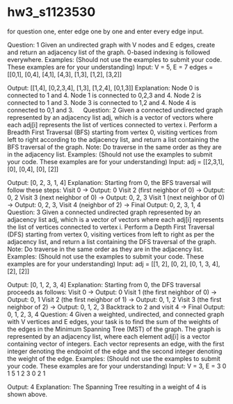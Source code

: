 # hw3_s1123530
for question one, enter edge one by one and enter every edge input.

Question: 1
Given an undirected graph with V nodes and E edges, create and return an adjacency list of the graph. 0-based indexing is followed everywhere.
Examples: (Should not use the examples to submit your code. These examples are for your understanding)
Input:
V = 5, E = 7
edges = [[0,1], [0,4], [4,1], [4,3], [1,3], [1,2], [3,2]]

Output: 
[[1,4], [0,2,3,4], [1,3], [1,2,4], [0,1,3]]
Explanation:
Node 0 is connected to 1 and 4.
Node 1 is connected to 0,2,3 and 4.
Node 2 is connected to 1 and 3.
Node 3 is connected to 1,2 and 4.
Node 4 is connected to 0,1 and 3.
 
Question: 2
Given a connected undirected graph represented by an adjacency list adj, which is a vector of vectors where each adj[i] represents the list of vertices connected to vertex i. Perform a Breadth First Traversal (BFS) starting from vertex 0, visiting vertices from left to right according to the adjacency list, and return a list containing the BFS traversal of the graph.
Note: Do traverse in the same order as they are in the adjacency list.
Examples: (Should not use the examples to submit your code. These examples are for your understanding)
Input: adj = [[2,3,1], [0], [0,4], [0], [2]]

Output: [0, 2, 3, 1, 4]
Explanation: 
Starting from 0, the BFS traversal will follow these steps: 
Visit 0 → Output: 0 
Visit 2 (first neighbor of 0) → Output: 0, 2 
Visit 3 (next neighbor of 0) → Output: 0, 2, 3 
Visit 1 (next neighbor of 0) → Output: 0, 2, 3, 
Visit 4 (neighbor of 2) → Final Output: 0, 2, 3, 1, 4
Question: 3
Given a connected undirected graph represented by an adjacency list adj, which is a vector of vectors where each adj[i] represents the list of vertices connected to vertex i. Perform a Depth First Traversal (DFS) starting from vertex 0, visiting vertices from left to right as per the adjacency list, and return a list containing the DFS traversal of the graph.
Note: Do traverse in the same order as they are in the adjacency list.
Examples: (Should not use the examples to submit your code. These examples are for your understanding)
Input: adj = [[1, 2], [0, 2], [0, 1, 3, 4], [2], [2]]

Output: [0, 1, 2, 3, 4]
Explanation: 
Starting from 0, the DFS traversal proceeds as follows: 
Visit 0 → Output: 0 
Visit 1 (the first neighbor of 0) → Output: 0, 1 
Visit 2 (the first neighbor of 1) → Output: 0, 1, 2 
Visit 3 (the first neighbor of 2) → Output: 0, 1, 2, 3 
Backtrack to 2 and visit 4 → Final Output: 0, 1, 2, 3, 4
Question: 4
Given a weighted, undirected, and connected graph with V vertices and E edges, your task is to find the sum of the weights of the edges in the Minimum Spanning Tree (MST) of the graph. The graph is represented by an adjacency list, where each element adj[i] is a vector containing vector of integers. Each vector represents an edge, with the first integer denoting the endpoint of the edge and the second integer denoting the weight of the edge.
Examples: (Should not use the examples to submit your code. These examples are for your understanding)
Input:
V = 3, E = 3
0 1 5
1 2 3
0 2 1

Output:
4
Explanation:
The Spanning Tree resulting in a weight of 4 is shown above.

